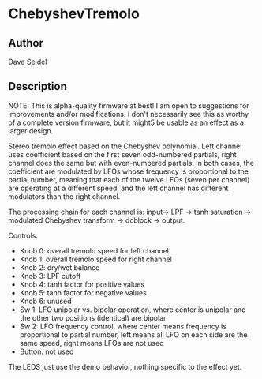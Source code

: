 # ChebyshevTremolo

## Author

Dave Seidel

## Description

NOTE: This is alpha-quality firmware at best! I am open to suggestions for improvements and/or modifications. I don't necessarily see this as worthy of a complete version firmware, but it might5 be usable as an effect as a larger design.

Stereo tremolo effect based on the Chebyshev polynomial. Left channel uses coefficient based on the first seven odd-numbered partials, right channel does the same but with even-numbered partials. In both cases, the coefficient are modulated by LFOs whose frequency is proportional to the partial number, meaning that each of the twelve LFOs (seven per channel) are operating at a different speed, and the left channel has different modulators than the right channel.

The processing chain for each channel is: input-> LPF -> tanh saturation -> modulated Chebyshev transform -> dcblock -> output.

Controls:
* Knob 0: overall tremolo speed for left channel
* Knob 1: overall tremolo speed for right channel
* Knob 2: dry/wet balance
* Knob 3: LPF cutoff
* Knob 4: tanh factor for positive values
* Knob 5: tanh factor for negative values
* Knob 6: unused
* Sw 1: LFO unipolar vs. bipolar operation, where center is unipolar and the other two positions (identical) are bipolar
* Sw 2: LFO frequency control, where center means frequency is proportional to partial number, left means all LFO on each side are the same speed, right means LFOs are not used
* Button: not used

The LEDS just use the demo behavior, nothing specific to the effect yet.

